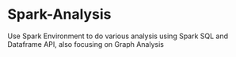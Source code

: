 # Spark-Analysis
Use Spark Environment to do various analysis using Spark SQL and Dataframe API, also focusing on Graph Analysis
